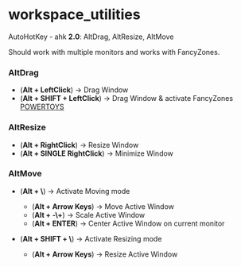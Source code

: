 # workspace_utilities
AutoHotKey - ahk **2.0**: AltDrag, AltResize, AltMove

Should work with multiple monitors and works with FancyZones.

### AltDrag

- (**Alt + LeftClick**) -> Drag Window 
- (**Alt + SHIFT + LeftClick**) -> Drag Window & activate FancyZones [POWERTOYS](https://github.com/microsoft/PowerToys)


### AltResize

- (**Alt + RightClick**) -> Resize Window 
- (**Alt + SINGLE RightClick**) -> Minimize Window 


### AltMove

- (**Alt + \\**) -> Activate Moving mode 
    - (**Alt + Arrow Keys**) -> Move Active Window
    - (**Alt + -\\+**) -> Scale Active Window 
    - (**Alt + ENTER**) -> Center Active Window on current monitor 

- (**Alt + SHIFT + \\**) -> Activate Resizing mode 
    - (**Alt + Arrow Keys**) -> Resize Active Window
